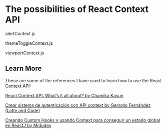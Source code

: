 # The possibilities of React Context API

alertContext.js

themeToggleContext.js

viewportContext.js

## Learn More

These are some of the references I have used to learn how to use the React Context API:

[React Context API: What’s it all about? by Chamika Kasun](https://chamikakasun.medium.com/react-context-api-whats-it-all-about-75a8a4bf62fa)

[Crear sistema de autenticación con API context by Gerardo Fernández (Latte and Code)](https://www.youtube.com/watch?v=ztG3VGGK-94)

[Creando Custom Hooks y usando Context para conseguir un estado global en ReactJ by Midudev](https://www.youtube.com/watch?v=2qgs7buSnHQ)




